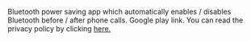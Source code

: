 Bluetooth power saving app which automatically enables / disables Bluetooth before / after phone calls. Google play link.
You can read the privacy policy by clicking [here.](https://nc0der.github.io/BluetoothSmartSaver/privacy_policy.html)
